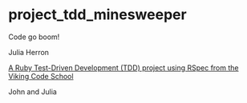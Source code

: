 # project_tdd_minesweeper
Code go boom!

Julia Herron

[A Ruby Test-Driven Development (TDD) project using RSpec from the Viking Code School](http://www.vikingcodeschool.com)

John and Julia
